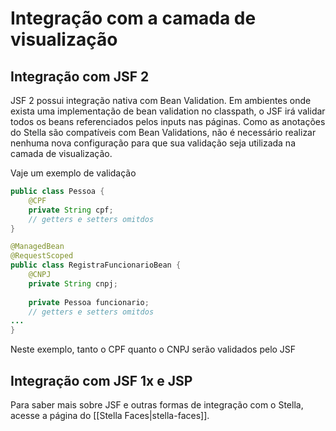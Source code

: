 # Integração com a camada de visualização

## Integração com JSF 2

JSF 2 possui integração nativa com Bean Validation. Em ambientes onde exista uma implementação de bean validation no classpath, o JSF irá validar todos os beans referenciados pelos inputs nas páginas. Como as anotações do Stella são compatíveis com Bean Validations, não é necessário realizar nenhuma nova configuração para que sua validação seja utilizada na camada de visualização.

Vaje um exemplo de validação

```java
public class Pessoa {  
    @CPF
    private String cpf;  
    // getters e setters omitdos  
}  

@ManagedBean
@RequestScoped
public class RegistraFuncionarioBean {
    @CNPJ
    private String cnpj;
   
    private Pessoa funcionario;
    // getters e setters omitdos  
...
}
```
Neste exemplo, tanto o CPF quanto o CNPJ serão validados pelo JSF

## Integração com JSF 1x e JSP
Para saber mais sobre JSF e outras formas de integração com o Stella, acesse a página do [[Stella Faces|stella-faces]].
